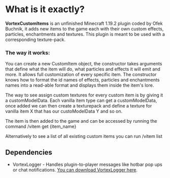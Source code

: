 # What is it exactly?
**VortexCustomItems** is an unfinished Minecraft 1.19.2 plugin coded by Ofek Buchnik, it adds new items to the game each with their own custom effects, particles, enchantments and textures. This plugin is meant to be used with a corresponding texture-pack.

### The way it works:
You can create a new CustomItem object, the constructor takes arguments that define what the item will do, what particles and effects it will emit and more. It allows full customization of every specific item.
The constructor knows how to format the id names of effects, particles and enchantments names into a read-able format and displays them inside the item's lore.

The way to see assign custom textures for every custom item is by giving it a customModelData. Each vanilla item type can get a customModelData, once added we can then create a texturepack and define a texture for vanilla item X that has our custoModelData Y and so on.

The item is then added to the game and can be accessed by running the command
  /vitem get {item_name}
  
Alternatively to see a list of all existing custom items you can run
  /vitem list
  
## Dependencies
- VortexLogger - Handles plugin-to-player messages like hotbar pop ups or chat notifications. [You can download VortexLogger here](https://github.com/Gemesil/VortexLogger/releases/tag/v1.0.0).

